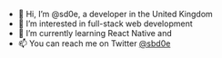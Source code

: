 - 👋 Hi, I’m @sd0e, a developer in the United Kingdom
- 👀 I’m interested in full-stack web development
- 🌱 I’m currently learning React Native and 
- 📫 You can reach me on Twitter [@sbd0e](https://twitter.com/sbd0e)
